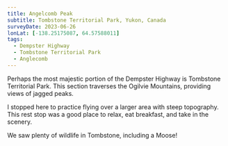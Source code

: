 ```yaml
---
title: Angelcomb Peak
subtitle: Tombstone Territorial Park, Yukon, Canada
surveyDate: 2023-06-26
lonLat: [-138.25175087, 64.57588011]
tags:
  - Dempster Highway
  - Tombstone Territorial Park
  - Anglecomb
---
```


Perhaps the most majestic portion of the Dempster Highway is Tombstone Territorial Park. This section traverses the Ogilvie Mountains, providing views of jagged peaks.

I stopped here to practice flying over a larger area with steep topography. This rest stop was a good place to relax, eat breakfast, and take in the scenery.

We saw plenty of wildlife in Tombstone, including a Moose!
